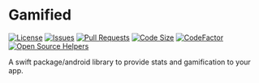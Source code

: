 # Gamified

[![License](https://img.shields.io/github/license/NathanFallet/Gamified)](LICENSE)
[![Issues](https://img.shields.io/github/issues/NathanFallet/Gamified)]()
[![Pull Requests](https://img.shields.io/github/issues-pr/NathanFallet/Gamified)]()
[![Code Size](https://img.shields.io/github/languages/code-size/NathanFallet/Gamified)]()
[![CodeFactor](https://www.codefactor.io/repository/github/NathanFallet/Gamified/badge)](https://www.codefactor.io/repository/github/NathanFallet/Gamified)
[![Open Source Helpers](https://www.codetriage.com/nathanfallet/gamified/badges/users.svg)](https://www.codetriage.com/nathanfallet/gamified)

A swift package/android library to provide stats and gamification to your app.
